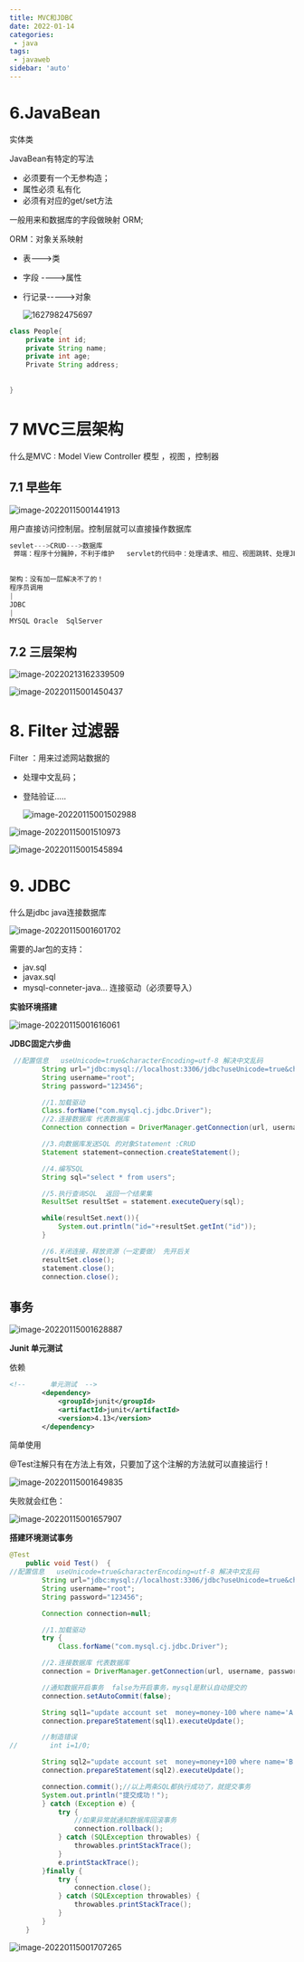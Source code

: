 ```yaml
---
title: MVC和JDBC
date: 2022-01-14
categories:
 - java
tags:
 - javaweb
sidebar: 'auto'
---
```

# 6.JavaBean

实体类

JavaBean有特定的写法

   * 必须要有一个无参构造；
   * 属性必须 私有化
   * 必须有对应的get/set方法

一般用来和数据库的字段做映射  ORM;

   ORM：对象关系映射

   * 表--->类

   * 字段 ---->属性

   * 行记录----->对象

     ![1627982475697](C:\Users\16843\AppData\Roaming\Typora\typora-user-images\1627982475697.png)

```java
class People{
    private int id;
    private String name;
    private int age;
    Private String address;
    
    
}
```

# 

# 7 MVC三层架构

什么是MVC  :  Model    View    Controller   模型 ，视图 ，控制器

## 7.1 早些年

![image-20220115001441913](https://gitee.com/yishenlaoban/git-typore/raw/master/image_my/image-20220115001441913.png)

用户直接访问控制层。控制层就可以直接操作数据库

```java
sevlet--->CRUD--->数据库
 弊端：程序十分臃肿，不利于维护   servlet的代码中：处理请求、相应、视图跳转、处理JDBC、处理逻辑
 
 
架构：没有加一层解决不了的！
程序员调用
|
JDBC
|
MYSQL Oracle  SqlServer
```

## 7.2 三层架构

![image-20220213162339509](https://gitee.com/yishenlaoban/git-typore/raw/master/image_my/image-20220213162339509.png)

![image-20220115001450437](https://gitee.com/yishenlaoban/git-typore/raw/master/image_my/image-20220115001450437.png)



# 8. Filter 过滤器

Filter ：用来过滤网站数据的

* 处理中文乱码；

* 登陆验证.....

  ![image-20220115001502988](https://gitee.com/yishenlaoban/git-typore/raw/master/image_my/image-20220115001502988.png)

![image-20220115001510973](https://gitee.com/yishenlaoban/git-typore/raw/master/image_my/image-20220115001510973.png)

![image-20220115001545894](https://gitee.com/yishenlaoban/git-typore/raw/master/image_my/image-20220115001545894.png)



# 9. JDBC

什么是jdbc   java连接数据库

   ![image-20220115001601702](https://gitee.com/yishenlaoban/git-typore/raw/master/image_my/image-20220115001601702.png)

  

需要的Jar包的支持：

   * jav.sql
   * javax.sql
   * mysql-conneter-java...  连接驱动（必须要导入）



**实验环境搭建**

 ![image-20220115001616061](https://gitee.com/yishenlaoban/git-typore/raw/master/image_my/image-20220115001616061.png)



**JDBC固定六步曲**

```java
 //配置信息   useUnicode=true&characterEncoding=utf-8 解决中文乱码
        String url="jdbc:mysql://localhost:3306/jdbc?useUnicode=true&characterEncoding=utf-8&useSSL=true";
        String username="root";
        String password="123456";

        //1.加载驱动
        Class.forName("com.mysql.cj.jdbc.Driver");
        //2.连接数据库 代表数据库
        Connection connection = DriverManager.getConnection(url, username, password);

        //3.向数据库发送SQL 的对象Statement :CRUD
        Statement statement=connection.createStatement();

        //4.编写SQL
        String sql="select * from users";

        //5.执行查询SQL  返回一个结果集
        ResultSet resultSet = statement.executeQuery(sql);

        while(resultSet.next()){
            System.out.println("id="+resultSet.getInt("id"));
        }

        //6.关闭连接，释放资源（一定要做） 先开后关
        resultSet.close();
        statement.close();
        connection.close();
```



## 事务

![image-20220115001628887](https://gitee.com/yishenlaoban/git-typore/raw/master/image_my/image-20220115001628887.png)



**Junit 单元测试**

依赖

```xml
<!--      单元测试  -->
        <dependency>
            <groupId>junit</groupId>
            <artifactId>junit</artifactId>
            <version>4.13</version>
        </dependency>
```

简单使用

 @Test注解只有在方法上有效，只要加了这个注解的方法就可以直接运行！

![image-20220115001649835](https://gitee.com/yishenlaoban/git-typore/raw/master/image_my/image-20220115001649835.png)



失败就会红色：

![image-20220115001657907](https://gitee.com/yishenlaoban/git-typore/raw/master/image_my/image-20220115001657907.png)

**搭建环境测试事务**

```java
@Test
    public void Test()  {
//配置信息   useUnicode=true&characterEncoding=utf-8 解决中文乱码
        String url="jdbc:mysql://localhost:3306/jdbc?useUnicode=true&characterEncoding=utf-8&useSSL=true";
        String username="root";
        String password="123456";

        Connection connection=null;

        //1.加载驱动
        try {
            Class.forName("com.mysql.cj.jdbc.Driver");

        //2.连接数据库 代表数据库
        connection = DriverManager.getConnection(url, username, password);

        //通知数据开启事务  false为开启事务，mysql是默认自动提交的
        connection.setAutoCommit(false);

        String sql1="update account set  money=money-100 where name='A'";
        connection.prepareStatement(sql1).executeUpdate();

        //制造错误
//        int i=1/0;

        String sql2="update account set  money=money+100 where name='B';";
        connection.prepareStatement(sql2).executeUpdate();

        connection.commit();//以上两条SQL都执行成功了，就提交事务
        System.out.println("提交成功！");
        } catch (Exception e) {
            try {
                //如果异常就通知数据库回滚事务
                connection.rollback();
            } catch (SQLException throwables) {
                throwables.printStackTrace();
            }
            e.printStackTrace();
        }finally {
            try {
                connection.close();
            } catch (SQLException throwables) {
                throwables.printStackTrace();
            }
        }
    }
```

![image-20220115001707265](https://gitee.com/yishenlaoban/git-typore/raw/master/image_my/image-20220115001707265.png)